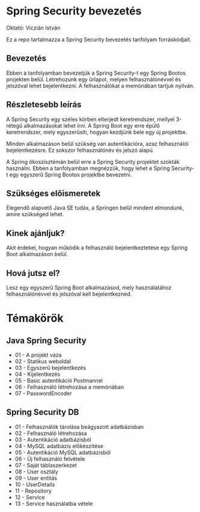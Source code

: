 # Spring Security bevezetés

Oktató: Viczián István

Ez a repo tartalmazza a Spring Security bevezetés tanfolyam forráskódjait.

## Bevezetés

Ebben a tanfolyamban bevezetjük a Spring Security-t egy Spring Bootos projekten belül.
Létrehozunk egy űrlapot, melyen felhasználónévvel és jelszóval lehet bejelentkezni.
A felhasználókat a memóriában tartjuk nyilván.

## Részletesebb leírás

A Spring Security egy széles körben elterjedt keretrendszer, mellyel
3-rétegű alkalmazásokat lehet írni. A Spring Boot egy erre épülő
keretrendszer, mely egyszerűsíti, hogyan kezdjünk bele egy
új projektbe.

Minden alkalmazáson belül szükség van autentikációra, azaz felhasználói
bejelentkezésre. Ez sokszor felhasználónév és jelszó alapú.

A Spring ökoszisztémán belül erre a Spring Security projektet szokták használni.
Ebben a tanfolyamban megnézzük, hogy lehet e Spring Security-t egy egyszerű
Spring Bootos projektbe bevezetni.

## Szükséges előismeretek

Elegendő alapvető Java SE tudás, a Springen belül mindent elmondunk,
amire szükséged lehet.

## Kinek ajánljuk?

Akit érdekel, hogyan működik a felhasználó bejelentkeztetése egy Spring Boot 
alkalmazáson belül.

## Hová jutsz el?

Lesz egy egyszerű Spring Boot alkalmazásod, mely használatához felhasználónévvel
és jelszóval kell bejelentkezned.

# Témakörök

## Java Spring Security

* 01 - A projekt váza
* 02 - Statikus weboldal
* 03 - Egyszerű bejelentkezés
* 04 - Kijelentkezés
* 05 - Basic autentikáció Postmannel
* 06 - Felhasználó létrehozása a memóriában
* 07 - PasswordEncoder

## Spring Security DB

* 01 - Felhasználók tárolása beágyazott adatbázisban
* 02 - Felhasználó létrehozása
* 03 - Autentikáció adatbázisból
* 04 - MySQL adatbázis előkészítése
* 05 - Autentikáció MySQL adatbázisból
* 06 - Új felhasználó felvétele
* 07 - Saját táblaszerkezet
* 08 - User osztály
* 09 - User entitás
* 10 - UserDetails
* 11 - Repository
* 12 - Service
* 13 - Service használatba vétele
